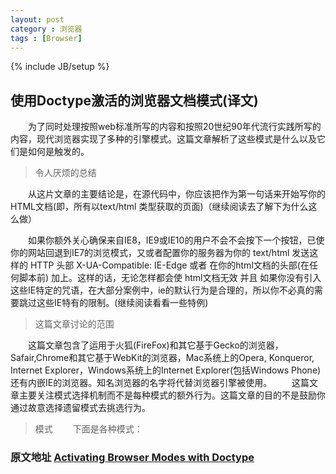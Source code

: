 ```yaml
---
layout: post
category : 浏览器
tags : [Browser]
---
```

{% include JB/setup %}

## 使用Doctype激活的浏览器文档模式(译文)

  &emsp;&emsp;为了同时处理按照web标准所写的内容和按照20世纪90年代流行实践所写的内容，现代浏览器实现了多种的引擎模式。这篇文章解析了这些模式是什么以及它们是如何是触发的。

> 令人厌烦的总结

  &emsp;&emsp;从这片文章的主要结论是，在源代码中，你应该把<!DOCTYPE html>作为第一句话来开始写你的HTML文档(即，所有以text/html 类型获取的页面)（继续阅读去了解下为什么这么做）

  &emsp;&emsp;如果你额外关心确保来自IE8，IE9或IE10的用户不会不会按下一个按钮，已使你的网站回退到IE7的浏览模式，又或者配置你的服务器为你的 text/html 发送这样的 HTTP 头部 X-UA-Compatible: IE-Edge 或者 在你的html文档的头部(在任何脚本前) 加上<meta http-equiv="X-UA-Compatible" content="IE=Edge">。这样的话，无论怎样都会使 html文档无效 并且 如果你没有引入这些IE特定的咒语，在大部分案例中，ie的默认行为是合理的，所以你不必真的需要跳过这些IE特有的限制。(继续阅读看看一些特例)

<!-- more -->

> 这篇文章讨论的范围

  &emsp;&emsp;这篇文章包含了运用于火狐(FireFox)和其它基于Gecko的浏览器，Safair,Chrome和其它基于WebKit的浏览器，Mac系统上的Opera, Konqueror, Internet Explorer，Windows系统上的Internet Explorer(包括Windows Phone) 还有内嵌IE的浏览器。知名浏览器的名字将代替浏览器引擎被使用。
  &emsp;&emsp;这篇文章主要关注模式选择机制而不是每种模式的额外行为。这篇文章的目的不是鼓励你通过故意选择遗留模式去挑选行为。

> 模式
  &emsp;&emsp;下面是各种模式：

### 原文地址  [Activating Browser Modes with Doctype](https://hsivonen.fi/doctype/)